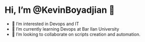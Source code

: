 # Hi, I’m @KevinBoyadjian 👋
- 👀 I’m interested in Devops and IT 
- 🌱 I’m currently learning Devops at Bar Ilan University 
- 💞️ I’m looking to collaborate on scripts creation and automation.

<!---
KevinBoyadjian/KevinBoyadjian is a ✨ special ✨ repository because its `README.md` (this file) appears on your GitHub profile.
You can click the Preview link to take a look at your changes.
--->
